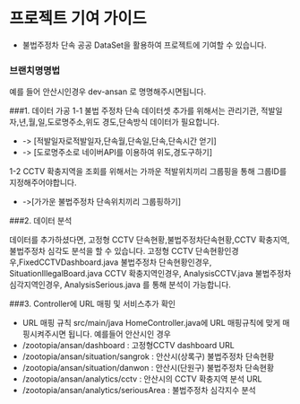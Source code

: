 # 프로젝트 기여 가이드
- 불법주정차 단속 공공 DataSet을 활용하여 프로젝트에 기여할 수 있습니다.

### 브랜치명명법
 예를 들어 안산시인경우 dev-ansan 로 명명해주시면됩니다.
 
 
###1. 데이터 가공
 1-1 불법 주정차 단속 데이터셋 추가를 위해서는 관리기관, 적발일자,년,월,일,도로명주소,위도 경도,단속방식 데이터가 필요합니다.
 
 - -> [적발일자로적발일자,단속월,단속일,단속,단속시간 얻기]
 - -> [도로명주소로 네이버API를 이용하여 위도,경도구하기]
 
 1-2 CCTV 확충지역을 조회를 위해서는 가까운 적발위치끼리 그룹핑을 통해 그룹ID를 지정해주어야합니다.
- ->[가가운 불법주정차 단속위치끼리 그룹핑하기]
 
###2. 데이터 분석

 데이터를 추가하셨다면, 고정형 CCTV 단속현황,불법주정차단속현황,CCTV 확충지역, 불법주정차 심각도 분석을 할 수 있습니다.
 고정형 CCTV 단속현황인경우,FixedCCTVDashboard.java
 불법주정차 단속현황인경우, SituationIllegalBoard.java
 CCTV 확충지역인경우, AnalysisCCTV.java
 불법주정차 심각지역인경우, AnalysisSerious.java 를 통해 분석이 가능합니다.


###3. Controller에 URL 매핑 및 서비스추가 확인 

- URL 매핑 규칙
src/main/java HomeController.java에 URL 매핑규칙에 맞게 매핑시켜주시면 됩니다.
예를들어 안산시인 경우 
- /zootopia/ansan/dashboard   : 고정형CCTV dashboard URL
- /zootopia/ansan/situation/sangrok  : 안산시(상록구) 불법주정차 단속현황
- /zootopia/ansan/situation/danwon : 안산시(단원구) 불법주정차 단속현황
- /zootopia/ansan/analytics/cctv   : 안산시의 CCTV 확충지역 분석 URL
- /zootopia/ansan/analytics/seriousArea : 불법주정차 심각지수 분석 
